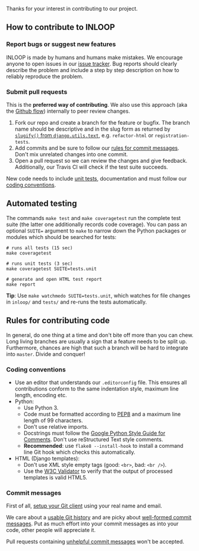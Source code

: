 Thanks for your interest in contributing to our project.

## How to contribute to INLOOP

### Report bugs or suggest new features

INLOOP is made by humans and humans make mistakes. We encourage anyone to open issues in
our [issue tracker][inloop-issues]. Bug reports should clearly describe the problem and
include a step by step description on how to reliably reproduce the problem.


### Submit pull requests

This is the **preferred way of contributing**. We also use this approach (aka the
[Github flow][gh-flow]) internally to peer review changes.

1. Fork our repo and create a branch for the feature or bugfix. The branch name should be
   descriptive and in the slug form as returned by [`slugify()` from `django.utils.text`][slugify],
   e.g. `refactor-html` or `registration-tests`.
2. Add commits and be sure to follow our [rules for commit messages](#commit-messages).
   Don't mix unrelated changes into one commit.
3. Open a pull request so we can review the changes and give feedback. Additionally,
   our Travis CI will check if the test suite succeeds.

New code needs to include [unit tests][django-testing], documentation and must follow our [coding
conventions](#coding-conventions).


## Automated testing

The commands `make test` and `make coveragetest` run the complete test suite (the latter one
additionally records code coverage). You can pass an optional `SUITE=` argument to `make` to narrow
down the Python packages or modules which should be searched for tests:

    # runs all tests (15 sec)
    make coveragetest

    # runs unit tests (3 sec)
    make coveragetest SUITE=tests.unit

    # generate and open HTML test report
    make report

**Tip**: Use `make watchmedo SUITE=tests.unit`, which watches for file changes in `inloop/` and
`tests/` and re-runs the tests automatically.


## Rules for contributing code

In general, do one thing at a time and don't bite off more than you can chew. Long living
branches are usually a sign that a feature needs to be split up. Furthermore, chances are
high that such a branch will be hard to integrate into `master`. Divide and conquer!


### Coding conventions

* Use an editor that understands our `.editorconfig` file. This ensures all contributions
  conform to the same indentation style, maximum line length, encoding etc.
* Python:
  * Use Python 3.
  * Code must be formatted according to [PEP8][pep8] and a maximum line length of 99 characters.
  * Don't use relative imports.
  * Docstrings must follow the [Google Python Style Guide for Comments][google-style]. Don't
    use reStructured Text style comments.
  * **Recommended**: use `flake8 --install-hook` to install a command line Git hook which
    checks this automatically.
* HTML (Django templates):
  * Don't use XML style empty tags (good: `<br>`, bad: `<br />`).
  * Use the [W3C Validator][w3c-validator] to verify that the output of processed templates is
    valid HTML5.


### Commit messages

First of all, [setup your Git client][git-setup] using your real name and email.

We care about a [usable Git history][good-commits1] and are picky about [well-formed commit
messages][good-commits2]. Put as much effort into your commit messages as into your code,
other people will appreciate it.

Pull requests containing [unhelpful commit messages][ugly-commits] won't be accepted.


[django-testing]: https://docs.djangoproject.com/en/stable/topics/testing/
[inloop-issues]: https://github.com/st-tu-dresden/inloop/issues
[pep8]: https://www.python.org/dev/peps/pep-0008/
[google-style]: https://google.github.io/styleguide/pyguide.html?showone=Comments#Comments
[gh-flow]: https://guides.github.com/introduction/flow/
[ugly-commits]: http://stopwritingramblingcommitmessages.com/
[good-commits1]: http://chris.beams.io/posts/git-commit/
[good-commits2]: http://tbaggery.com/2008/04/19/a-note-about-git-commit-messages.html
[git-setup]: https://git-scm.com/book/en/v2/Getting-Started-First-Time-Git-Setup#_your_identity
[w3c-validator]: https://validator.w3.org/
[slugify]: https://docs.djangoproject.com/en/stable/ref/utils/#django.utils.text.slugify
